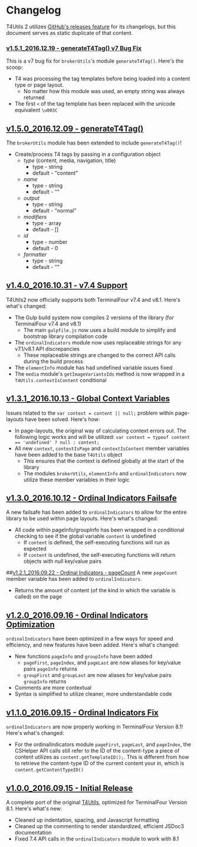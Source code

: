 # Changelog
T4Utils 2 utilizes [GitHub's releases feature](https://github.com/blog/1547-release-your-software) for its changelogs, but this document serves as static duplicate of that content.

### [v1.5.1_2016.12.19 - generateT4Tag() v7 Bug Fix](https://github.com/virginiacommonwealthuniversity/T4Utils2/releases/tag/v1.5.1_2016.12.19)
This is a v7 bug fix for `brokerUtils`'s module `generateT4Tag()`. Here's the scoop:
* T4 was processing the tag templates before being loaded into a content type or page layout.
    * No matter how this module was used, an empty string was always returned
* The first `<` of the tag template has been replaced with the unicode equivalent `\u003C`

## [v1.5.0_2016.12.09 - generateT4Tag()](https://github.com/virginiacommonwealthuniversity/T4Utils2/releases/tag/v1.5.0_2016.12.09)
The `brokerUtils` module has been extended to include `generateT4Tag()`!
* Create/process T4 tags by passing in a configuration object
    * *type* (content, media, navigation, title)
        * type - string
        * default - "content"
    * *name*
        * type - string
        * default - ""
    * *output*
        * type - string
        * default - "normal"
    * *modifiers*
        * type - array
        * default - []
    * *id*
        * type - number
        * default - 0
    * *formatter*
        * type - string
        * default - ""

## [v1.4.0_2016.10.31 - v7.4 Support](https://github.com/virginiacommonwealthuniversity/T4Utils2/releases/tag/v1.4.0_2016.10.31)
T4Utils2 now officially supports both TerminalFour v7.4 and v8.1. Here's what's changed:
* The Gulp build system now compiles 2 versions of the library (for TerminalFour v7.4 and v8.1)
    * The main `gulpfile.js` now uses a build module to simplify and bootstrap library compilation code
* The `ordinalIndicators` module now uses replaceable strings for any v7.1/v8.1 API discrepancies
    * These replaceable strings are changed to the correct API calls during the build process
* The `elementInfo` module has had undefined variable issues fixed
* The `media` module's `getImageVariantsIds` method is now wrapped in a `T4Utils.contextIsContent` conditional

## [v1.3.1_2016.10.13 - Global Context Variables](https://github.com/virginiacommonwealthuniversity/T4Utils2/releases/tag/v1.3.1_2016.10.13)
Issues related to the `var context = content || null;` problem within page-layouts have been solved. Here's how:
* In page-layouts, the original way of calculating context errors out. The following logic works and will be utilized: `var context = typeof content == 'undefined' ? null : content;`
* All new `context`, `contextIsPage` and `contextIsContent` member variables have been added to the base `T4Utils` object
    * This ensures that the context is defined globally at the start of the library
    * The modules `brokerUtils`, `elementInfo` and `ordinalIndicators` now utilize these member variables in their logic

## [v1.3.0_2016.10.12 - Ordinal Indicators Failsafe](https://github.com/virginiacommonwealthuniversity/T4Utils2/releases/tag/v1.3.0_2016.10.12)
A new failsafe has been added to `ordinalIndicators` to allow for the entire library to be used within page layouts. Here's what's changed:
* All code within pageInfo/groupInfo has been wrapped in a conditional checking to see if the global variable `content` is undefined
    * If `content` is defined, the self-executing functions will run as expected
    * If `content` is undefined, the self-executing functions will return objects with null key/value pairs

##[v1.2.1_2016.09.22 - Ordinal Indicators - pageCount](https://github.com/virginiacommonwealthuniversity/T4Utils2/releases/tag/v1.2.1_2016.09.22)
A new `pageCount` member variable has been added to `ordinalIndicators`.
* Returns the amount of content (of the kind in which the variable is called) on the page

## [v1.2.0_2016.09.16 - Ordinal Indicators Optimization](https://github.com/virginiacommonwealthuniversity/T4Utils2/releases/tag/v1.2.0_2016.09.16)
`ordinalIndicators` have been optimized in a few ways for speed and efficiency, and new features have been added. Here's what's changed:
* New functions `pageInfo` and `groupInfo` have been added
    * `pageFirst`, `pageIndex`, and `pageLast` are now aliases for key/value pairs `pageInfo` returns
    * `groupFirst` and `groupLast` are now aliases for key/value pairs `groupInfo` returns
* Comments are more contextual
* Syntax is simplified to utilize cleaner, more understandable code

## [v1.1.0_2016.09.15 - Ordinal Indicators Fix](https://github.com/virginiacommonwealthuniversity/T4Utils2/releases/tag/v1.1.0_2016.09.15)
`ordinalIndicators` are now properly working in TerminalFour Version 8.1! Here's what's changed:
* For the ordinalIndicators module `pageFirst`, `pageLast`, and `pageIndex`, the CSHelper API calls still refer to the ID of the content-type a piece of content utilizes as `content.getTemplateID();`. This is different from how to retrieve the content-type ID of the current content your in, which is `content.getContentTypeID()`

## [v1.0.0_2016.09.15 - Initial Release](https://github.com/virginiacommonwealthuniversity/T4Utils2/releases/tag/v1.0.0_2016.09.15)
A complete port of the original [T4Utils](https://github.com/FPBSchoolOfNursing/T4Utils), optimized for TerminalFour Version 8.1. Here's what's new:
* Cleaned up indentation, spacing, and Javascript formatting
* Cleaned up the commenting to render standardized, efficient JSDoc3 documentation
* Fixed 7.4 API calls in the `ordinalIndicators` module to work with 8.1
